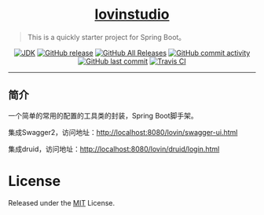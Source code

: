 <h1 align="center"><a href="https://github.com/lovinstudio" target="_blank">lovinstudio</a></h1>

> This is a quickly starter project for Spring Boot。

<p align="center">
<a href="#"><img alt="JDK" src="https://img.shields.io/badge/JDK-1.8-yellow.svg?style=flat-square"/></a>
<a href="https://github.com/lovinstudio/lovinstarter/releases"><img alt="GitHub release" src="https://img.shields.io/github/release/lovinstudio/lovinstarter.svg?style=flat-square"/></a>
<a href="https://github.com/lovinstudio/lovinstarter/releases"><img alt="GitHub All Releases" src="https://img.shields.io/github/downloads/lovinstudio/lovinstarter/total.svg?style=flat-square"></a>
<a href="https://github.com/lovinstudio/lovinstarter/commits"><img alt="GitHub commit activity" src="https://img.shields.io/github/commit-activity/w/lovinstudio/lovinstarter.svg?style=flat-square"></a>
<a href="https://github.com/lovinstudio/lovinstarter/commits"><img alt="GitHub last commit" src="https://img.shields.io/github/last-commit/lovinstudio/lovinstarter.svg?style=flat-square"></a>
<a href="https://travis-ci.org/lovinstudio/lovinstarter"><img alt="Travis CI" src="https://img.shields.io/travis/lovinstudio/lovinstarter.svg?style=flat-square"/></a>
</p>

------------------------------

## 简介

一个简单的常用的配置的工具类的封装，Spring Boot脚手架。

集成Swagger2，访问地址：[http://localhost:8080/lovin/swagger-ui.html](http://localhost:8080/lovin/swagger-ui.html)

集成druid，访问地址：[http://localhost:8080/lovin/druid/login.html](http://localhost:8080/lovin/druid/login.html)

# License
Released under the [MIT](LICENSE) License.
